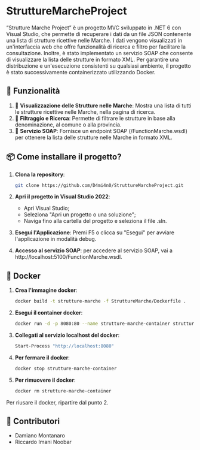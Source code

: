 # StruttureMarcheProject

“Strutture Marche Project” è un progetto MVC sviluppato in .NET 6 con Visual Studio, che permette di recuperare i dati da un file JSON contenente una lista di strutture ricettive nelle Marche. I dati vengono visualizzati in un'interfaccia web che offre funzionalità di ricerca e filtro per facilitare la consultazione. Inoltre, è stato implementato un servizio SOAP che consente di visualizzare la lista delle strutture in formato XML. Per garantire una distribuzione e un'esecuzione consistenti su qualsiasi ambiente, il progetto è stato successivamente containerizzato utilizzando Docker.

## 🚀 Funzionalità

1. 🔎 **Visualizzazione delle Strutture nelle Marche**: Mostra una lista di tutti le strutture ricettive nelle Marche, nella pagina di ricerca.
2. 📑 **Filtraggio e Ricerca**: Permette di filtrare le strutture in base alla denominazione, al comune o alla provincia.
3. 📡 **Servizio SOAP**: Fornisce un endpoint SOAP (/FunctionMarche.wsdl) per ottenere la lista delle strutture nelle Marche in formato XML.

## 📦 Come installare il progetto?

1. **Clona la repository**:
   ```bash
   git clone https://github.com/D4mi4n0/StruttureMarcheProject.git

2. **Apri il progetto in Visual Studio 2022**:
   - Apri Visual Studio;
   - Seleziona "Apri un progetto o una soluzione";
   - Naviga fino alla cartella del progetto e seleziona il file .sln.

3. **Esegui l'Applicazione**: Premi F5 o clicca su "Esegui" per avviare l'applicazione in modalità debug.

4. **Accesso al servizio SOAP**: per accedere al servizio SOAP, vai a http://localhost:5100/FunctionMarche.wsdl.

## 🐳 Docker

1. **Crea l'immagine docker**:
   ```bash
   docker build -t strutture-marche -f StruttureMarche/Dockerfile .

2. **Esegui il container docker**:
   ```bash
   docker run -d -p 8080:80 --name strutture-marche-container strutture-marche

3. **Collegati al servizio localhost del docker**:
   ```bash
   Start-Process "http://localhost:8080"

4. **Per fermare il docker**:
   ```bash
   docker stop strutture-marche-container

5. **Per rimuovere il docker**:
   ```bash
   docker rm strutture-marche-container

Per riusare il docker, ripartire dal punto 2.

## 🤝 Contributori

- Damiano Montanaro
- Riccardo Imani Noobar
